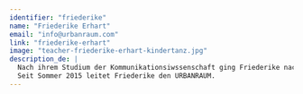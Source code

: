 ```yaml
---
identifier: "friederike"
name: "Friederike Erhart"
email: "info@urbanraum.com"
link: "friederike-erhart"
image: "teacher-friederike-erhart-kindertanz.jpg"
description_de: |
  Nach ihrem Studium der Kommunikationsiwssenschaft ging Friederike nach Berlin, um hier eine 1-jährige tanzpädagogische Fortbildung zu machen ("Tanzpädagogische Kompetenz" | Seneca Intesiv, Dock 11). Seitdem unterrichtet sie Zeitgenössischen Tanz für Erwachsene und Kreativen Kindertanz.   
  Seit Sommer 2015 leitet Friederike den URBANRAUM.
---
```

